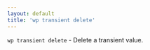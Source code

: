 ```yaml
---
layout: default
title: 'wp transient delete'
---
```


`wp transient delete` - Delete a transient value.



